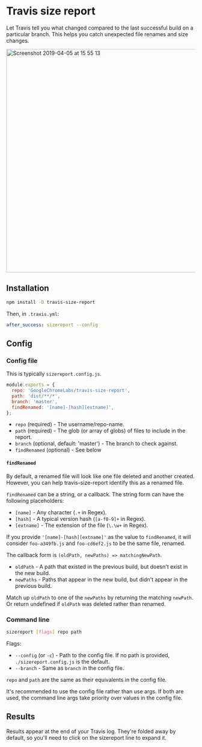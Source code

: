 # Travis size report

Let Travis tell you what changed compared to the last successful build on a particular branch. This helps you catch unexpected file renames and size changes.

<img width="593" alt="Screenshot 2019-04-05 at 15 55 13" src="https://user-images.githubusercontent.com/93594/55636656-3ae38180-57bb-11e9-9fad-e8cf0a262957.png">

## Installation

```sh
npm install -D travis-size-report
```

Then, in `.travis.yml`:

```yml
after_success: sizereport --config
```

## Config

### Config file

This is typically `sizereport.config.js`.

```js
module.exports = {
  repo: 'GoogleChromeLabs/travis-size-report',
  path: 'dist/**/*',
  branch: 'master',
  findRenamed: '[name]-[hash][extname]',
};
```

- `repo` (required) - The username/repo-name.
- `path` (required) - The glob (or array of globs) of files to include in the report.
- `branch` (optional, default: 'master') - The branch to check against.
- `findRenamed` (optional) - See below

#### `findRenamed`

By default, a renamed file will look like one file deleted and another created. However, you can help travis-size-report identify this as a renamed file.

`findRenamed` can be a string, or a callback. The string form can have the following placeholders:

- `[name]` - Any character (`.+` in Regex).
- `[hash]` - A typical version hash (`[a-f0-9]+` in Regex).
- `[extname]` - The extension of the file (`\.\w+` in Regex).

If you provide `'[name]-[hash][extname]'` as the value to `findRenamed`, it will consider `foo-a349fb.js` and `foo-cd6ef2.js` to be the same file, renamed.

The callback form is `(oldPath, newPaths) => matchingNewPath`.

- `oldPath` - A path that existed in the previous build, but doesn't exist in the new build.
- `newPaths` - Paths that appear in the new build, but didn't appear in the previous build.

Match up `oldPath` to one of the `newPaths` by returning the matching `newPath`. Or return undefined if `oldPath` was deleted rather than renamed.

### Command line

```sh
sizereport [flags] repo path
```

Flags:

- `--config` (or `-c`) - Path to the config file. If no path is provided, `./sizereport.config.js` is the default.
- `--branch` - Same as `branch` in the config file.

`repo` and `path` are the same as their equivalents in the config file.

It's recommended to use the config file rather than use args. If both are used, the command line args take priority over values in the config file.

## Results

Results appear at the end of your Travis log. They're folded away by default, so you'll need to click on the sizereport line to expand it.
